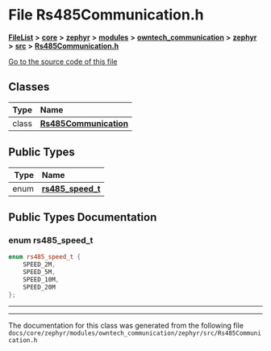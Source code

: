 

# File Rs485Communication.h



[**FileList**](files.md) **>** [**core**](dir_771164b9325b04f1442f7a3ffa8ecb89.md) **>** [**zephyr**](dir_09002e7ce91f09aeb040dfd1861a47f4.md) **>** [**modules**](dir_6d0fb8ab814c517e7f155fb837e32f72.md) **>** [**owntech\_communication**](dir_c4fe9b0224a9586dd317852c3c5604f8.md) **>** [**zephyr**](dir_ed8beaa694e779377b0049b01e5ade22.md) **>** [**src**](dir_1a412f239039e530bef8001f48cd80a4.md) **>** [**Rs485Communication.h**](Rs485Communication_8h.md)

[Go to the source code of this file](Rs485Communication_8h_source.md)


















## Classes

| Type | Name |
| ---: | :--- |
| class | [**Rs485Communication**](classRs485Communication.md) <br> |


## Public Types

| Type | Name |
| ---: | :--- |
| enum  | [**rs485\_speed\_t**](#enum-rs485_speed_t)  <br> |
















































## Public Types Documentation




### enum rs485\_speed\_t 

```C++
enum rs485_speed_t {
    SPEED_2M,
    SPEED_5M,
    SPEED_10M,
    SPEED_20M
};
```




<hr>

------------------------------
The documentation for this class was generated from the following file `docs/core/zephyr/modules/owntech_communication/zephyr/src/Rs485Communication.h`

